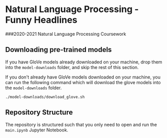 # Natural Language Processing - Funny Headlines
###2020-2021 Natural Language Processing Coursework

## Downloading pre-trained models
If you have GloVe models already downloaded on your machine, drop them into the `model-downloads` folder, and skip the
rest of this section.



If you don't already have GloVe models downloaded on your machine, you can run the following command which will download
the glove models into the `model-downloads` folder.
```
./model-downloads/download_glove.sh
```

## Repository Structure
The repository is structured such that you only need to open and run the `main.ipynb` Jupyter Notebook.

